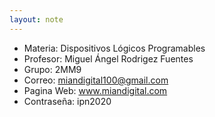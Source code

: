 ```yaml
---
layout: note
---
```


* Materia: Dispositivos Lógicos Programables
* Profesor: Miguel Ángel Rodrigez Fuentes
* Grupo: 2MM9
* Correo: miandigital100@gmail.com
* Pagina Web: www.miandigital.com 
* Contraseña: ipn2020